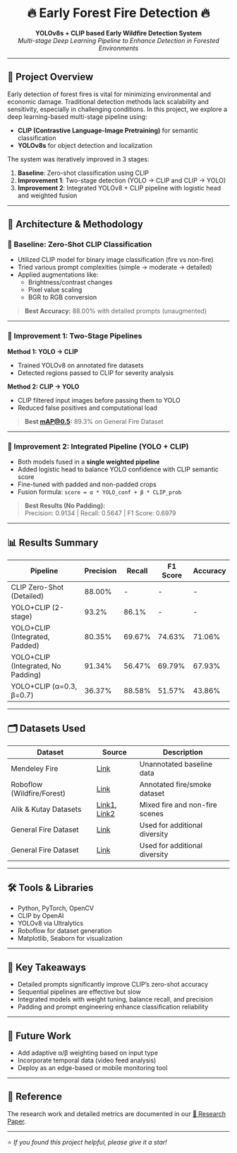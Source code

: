 <h1 align="center">🔥 Early Forest Fire Detection 🔥</h1>
<p align="center">
  <b>YOLOv8s + CLIP based Early Wildfire Detection System</b><br>
  <i>Multi-stage Deep Learning Pipeline to Enhance Detection in Forested Environments</i>
</p>

---

## 📌 Project Overview

Early detection of forest fires is vital for minimizing environmental and economic damage. Traditional detection methods lack scalability and sensitivity, especially in challenging conditions. In this project, we explore a deep learning-based multi-stage pipeline using:

- **CLIP (Contrastive Language-Image Pretraining)** for semantic classification
- **YOLOv8s** for object detection and localization

The system was iteratively improved in 3 stages:

1. **Baseline**: Zero-shot classification using CLIP
2. **Improvement 1**: Two-stage detection (YOLO → CLIP and CLIP → YOLO)
3. **Improvement 2**: Integrated YOLOv8 + CLIP pipeline with logistic head and weighted fusion

---

## 🧠 Architecture & Methodology

### 🔹 Baseline: Zero-Shot CLIP Classification

- Utilized CLIP model for binary image classification (fire vs non-fire)
- Tried various prompt complexities (simple → moderate → detailed)
- Applied augmentations like:
  - Brightness/contrast changes
  - Pixel value scaling
  - BGR to RGB conversion

> **Best Accuracy:** 88.00% with detailed prompts (unaugmented)

---

### 🔹 Improvement 1: Two-Stage Pipelines

**Method 1: YOLO → CLIP**
- Trained YOLOv8 on annotated fire datasets
- Detected regions passed to CLIP for severity analysis

**Method 2: CLIP → YOLO**
- CLIP filtered input images before passing them to YOLO
- Reduced false positives and computational load

> **Best mAP@0.5:** 89.3% on General Fire Dataset

---

### 🔹 Improvement 2: Integrated Pipeline (YOLO + CLIP)

- Both models fused in a **single weighted pipeline**
- Added logistic head to balance YOLO confidence with CLIP semantic score
- Fine-tuned with padded and non-padded crops
- Fusion formula: `score = α * YOLO_conf + β * CLIP_prob`

> **Best Results (No Padding):**  
> Precision: 0.9134 | Recall: 0.5647 | F1 Score: 0.6979

---

## 📊 Results Summary

| Pipeline                      | Precision | Recall | F1 Score | Accuracy |
|------------------------------|-----------|--------|----------|----------|
| CLIP Zero-Shot (Detailed)    | 88.00%    | -      | -        | -        |
| YOLO+CLIP (2-stage)          | 93.2%     | 86.1%  | -        | -        |
| YOLO+CLIP (Integrated, Padded) | 80.35%    | 69.67% | 74.63%   | 71.06%   |
| YOLO+CLIP (Integrated, No Padding) | 91.34%    | 56.47% | 69.79%   | 67.93%   |
| YOLO+CLIP (α=0.3, β=0.7)     | 36.37%    | 88.58% | 51.57%   | 43.86%   |

---

## 🗂️ Datasets Used

| Dataset | Source | Description |
|--------|--------|-------------|
| Mendeley Fire | [Link](https://data.mendeley.com/datasets/gjmr63rz2r/1) | Unannotated baseline data |
| Roboflow (Wildfire/Forest) | [Link](https://universe.roboflow.com/waleed-azzi-o5bzp/wildfire-detection-3vcvr) | Annotated fire/smoke dataset |
| Alik & Kutay Datasets | [Link1](https://www.kaggle.com/datasets/alik05/forest-fire-dataset), [Link2](https://www.kaggle.com/datasets/kutaykutlu/forest-fire) | Mixed fire and non-fire scenes |
| General Fire Dataset | [Link](https://universe.roboflow.com/situational-awarnessinnovsense/fire-detection-ypseh) | Used for additional diversity |
| General Fire Dataset | [Link](https://universe.roboflow.com/situational-awarnessinnovsense/fire-detection-ypseh) | Used for additional diversity |

---

## 🛠️ Tools & Libraries

- Python, PyTorch, OpenCV
- CLIP by OpenAI
- YOLOv8 via Ultralytics
- Roboflow for dataset generation
- Matplotlib, Seaborn for visualization

---

## 📌 Key Takeaways

- Detailed prompts significantly improve CLIP’s zero-shot accuracy
- Sequential pipelines are effective but slow
- Integrated models with weight tuning, balance recall, and precision
- Padding and prompt engineering enhance classification reliability

---

## 🧪 Future Work

- Add adaptive α/β weighting based on input type
- Incorporate temporal data (video feed analysis)
- Deploy as an edge-based or mobile monitoring tool

---

## 📄 Reference

The research work and detailed metrics are documented in our [📄 Research Paper](https://drive.google.com/file/d/1Wd3XG6fHDl-yBEn3aD0zdOTIIwyOs5mZ/view).

---

⭐️ *If you found this project helpful, please give it a star!*
